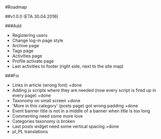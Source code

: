 #Roadmap

##v1.0.0 (ETA 30.04.2016)

###Add

*   Registering users
*   Change log-in page style
*   Archive page
*   Tags page
*   Activities page
*   Profile activate page
*   Last activities to footer (right side, next to the site map)

###Fix

*   Links in article (wrong font) +done
*   Adding js scripts where they are needed (now every script is fired up in every page) +done
*   Taxonomy on small screen +done
*   'More in this category' (posts page) got wrong padding +done
*   Event banner title is not in a middle of a banner when title is too long
*   Commenting need some more love
*   Categories taxonomy is broken
*   Last posts widget need some vertical spacing +done
*   pl_PL translations
